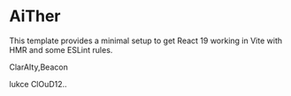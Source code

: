 # AiTher

This template provides a minimal setup to get React 19 working in Vite with HMR and some ESLint rules.

ClarAIty,Beacon

lukce
ClOuD12..

